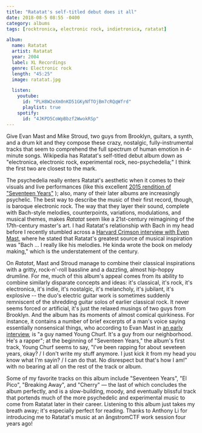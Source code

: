 ```yaml
---
title: "Ratatat's self-titled debut does it all"
date: 2018-08-5 08:55 -0400
category: albums
tags: [rocktronica, electronic rock, indietronica, ratatat]

album:
  name: Ratatat
  artist: Ratatat
  year: 2004
  label: XL Recordings
  genre: Electronic rock
  length: "45:25"
  image: ratatat.jpg

  listen:
    youtube:
      id: "PLH8W2eXm0nKD51GKyNfTOjBm7cRQqWfrd"
      playlist: true
    spotify:
      id: "4JKPD5CoWpBbzf2WwokRSp"
---
```

Give Evan Mast and Mike Stroud, two guys from Brooklyn, guitars, a synth, and
a drum kit and they compose these crazy, nostalgic, fully-instrumental
tracks that seem to comprehend the full spectrum of human emotion in 4-minute
songs. Wikipedia has Ratatat's self-titled debut album down as "electronica,
electronic rock, experimental rock, neo-psychedelia;" I think the first two
are closest to the mark.

The psychedelia really enters Ratatat's aesthetic when it comes to their visuals
and live performances (like this excellent [2015 rendition of "Seventeen Years"](https://youtu.be/XFX3YF-APCs?t=1h9m)
); also, many of their later albums are increasingly
psychelic. The best way to describe the music of their first record, though,
is baroque electronic rock. The way that they layer their sound, complete
with Bach-style melodies, counterpoints, variations, modulations, and musical themes,
makes *Ratatat* seem like a 21st-century reimagining of the 17th-century master's
art. I had Ratatat's relationship with Bach in my head before I recently stumbled
across a [Harvard Crimson interview with Even Mast](https://www.thecrimson.com/article/2009/4/8/fifteen-questions-with-evan-mast-from/),
where he stated that Ratatat's greatest source of musical inspiration was
"Bach ... I really like his melodies. He kinda wrote the book on melody making,"
which is the understatement of the century.

On *Ratatat*, Mast and Stroud manage to combine their classical inspirations
with a gritty, rock-n'-roll bassline and a dazzling, almost hip-hoppy drumline.
For me, much of this album's appeal comes from its ability to combine
similarly disparate concepts and ideas: it's classical, it's rock, it's electronica,
it's indie, it's nostalgic, it's melancholy, it's jubilant, it's explosive --
the duo's electric guitar work is sometimes suddenly remniscent of the shredding
guitar solos of earlier classical rock. It never seems forced or artificial, it's just
the relaxed musings of two guys from Brooklyn. And the album has its moments of almost comical quirkiness.
For instance, it contains a number of brief excerpts of a man's voice saying
essentially nonsensical things, who according to Evan Mast in [an early interview](https://www.freewilliamsburg.com/september_2004/ratatat.html),
is "a guy named Young Churf. It's a guy from our neighborhood. He's a rapper";
at the beginning of "Seventeen Years," the album's first track, Young Churf
seems to say, "I've been rapping for about seveteen years, okay? / I don't write
my stuff anymore. I just kick it from my head you know what I'm sayin? / I can do that.
No disrespect but that's how I am!" with no bearing at all on the rest of the track
or album.

Some of my favorite tracks on this album include "Seventeen Years", "El Pico",
"Breaking Away", and "Cherry" &mdash; the last of which concludes the album perfectly, and is a
slow-building, moody, and eventually blissful track that portends much of the
more psychedelic and experimental music to come from Ratatat later in their career.
Listening to this album just takes my breath away; it's especially perfect for reading.
Thanks to Anthony Li for introducing me to Ratatat's music at an &aring;ngstromCTF work session four years ago!
